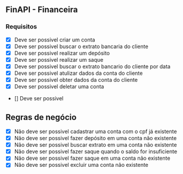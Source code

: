 ## FinAPI - Financeira

### Requisitos

- [x] Deve ser possivel criar um conta
- [x] Deve ser possivel buscar o extrato bancaria do cliente
- [x] Deve ser possivel realizar um depósito
- [x] Deve ser possivel realizar um saque
- [x] Deve ser possivel buscar o extrato bancario do cliente por data
- [x] Deve ser possivel atulizar dados da conta do cliente
- [x] Deve ser possivel obter dados da conta do cliente
- [x] Deve ser possivel deletar uma conta
- [] Deve ser possivel 

## Regras de negócio

- [x] Não deve ser possivel cadastrar uma conta com o cpf já existente
- [x] Não deve ser possivel fazer depósito em uma conta não existente
- [x] Não deve ser possivel buscar extrato em uma conta não existente
- [x] Não deve ser possivel fazer saque quando o saldo for insuficiente
- [x] Não deve ser possivel fazer saque em uma conta não existente
- [x] Não deve ser possivel excluir uma conta não existente
